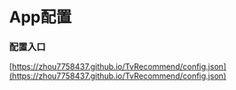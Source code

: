 # App配置

### 配置入口

[https://zhou7758437.github.io/TvRecommend/config.json](https://zhou7758437.github.io/TvRecommend/config.json)
